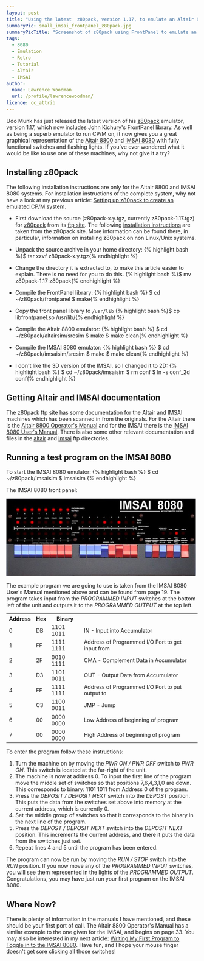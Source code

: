 ```yaml
---
layout: post
title: "Using the latest  z80pack, version 1.17, to emulate an Altair 8800 or IMSAI 8080 using the new graphical FrontPanel"
summaryPic: small_imsai_frontpanel_z80pack.jpg
summaryPicTitle: "Screenshot of z80pack using FrontPanel to emulate an IMSAI 8080"
tags:
  - 8080
  - Emulation
  - Retro
  - Tutorial
  - Altair
  - IMSAI
author:
  name: Lawrence Woodman
  url: /profile/lawrencewoodman/
licence: cc_attrib
---
```


Udo Munk has just released the latest version of his [z80pack](http://www.unix4fun.org/z80pack/) emulator, version 1.17, which now includes John Kichury's FrontPanel library.  As well as being a superb emulator to run CP/M on, it now gives you a great graphical representation of the [Altair 8800](http://en.wikipedia.org/wiki/Altair_8800 "Altair 8800 Wikipedia Article") and [IMSAI 8080](http://en.wikipedia.org/wiki/IMSAI_8080 "IMSAI 8080 Wikipedia Article") with fully functional switches and flashing lights.  If you've ever wondered what it would be like to use one of these machines, why not give it a try?

## Installing z80pack
The following installation instructions are only for the Altair 8800 and IMSAI 8080 systems.  For installation instructions of the complete system, why not have a look at my previous article: [Setting up z80pack to create an emulated CP/M system](/2008/10/17/setting-up-z80pack-to-create-an-emulated-cpm-system).

* First download the source (z80pack-x.y.tgz, currently z80pack-1.17.tgz) for [z80pack](http://www.unix4fun.org/z80pack/ "z80pack main site") from its [ftp site](ftp://ftp.unix4fun.org/z80pack).  The following [installation instructions](http://www.unix4fun.org/z80pack/#dri_quick "Installation instructions for z80pack") are taken from the z80pack site.  More information can be found there, in particular, information on installing z80pack on non Linux/Unix systems.

* Unpack the source archive in your home directory:
  {% highlight bash %}$ tar xzvf z80pack-x.y.tgz{% endhighlight %}
* Change the directory it is extracted to, to make this article easier to explain.  There is no need for you to do this.
  {% highlight bash %}$ mv z80pack-1.17 z80pack{% endhighlight %}
* Compile the FrontPanel library:
  {% highlight bash %}
    $ cd ~/z80pack/frontpanel
    $ make{% endhighlight %}
* Copy the front panel library to `/usr/lib`
  {% highlight bash %}$ cp libfrontpanel.so /usr/lib/{% endhighlight %}
* Compile the Altair 8800 emulator:
  {% highlight bash %}
    $ cd ~/z80pack/altairsim/srcsim
    $ make
    $ make clean{% endhighlight %}
* Compile the IMSAI 8080 emulator:
  {% highlight bash %}
    $ cd ~/z80pack/imsaisim/srcsim
    $ make
    $ make clean{% endhighlight %}
* I don't like the 3D version of the IMSAI, so I changed it to 2D:
  {% highlight bash %}
    $ cd ~/z80pack/imsaisim
    $ rm conf
    $ ln -s conf_2d conf{% endhighlight %}

## Getting Altair and IMSAI documentation
The z80pack ftp site has some documentation for the Altair and IMSAI machines which has been scanned in from the originals.  For the Altair there is the [Altair 8800 Operator's Manual](ftp://ftp.unix4fun.org/z80pack/altair/88opman.pdf) and for the IMSAI there is the [IMSAI 8080 User's Manual](ftp://ftp.unix4fun.org/z80pack/imsai/IMSAI-8080_manual.pdf).  There is also some other relevant documentation and files in the [altair](ftp://ftp.unix4fun.org/z80pack/altair) and [imsai](ftp://ftp.unix4fun.org/z80pack/imsai) ftp directories.

## Running a test program on the IMSAI 8080
To start the IMSAI 8080 emulator:
{% highlight bash %}
$ cd ~/z80pack/imsaisim
$ imsaisim
{% endhighlight %}

The IMSAI 8080 front panel:

<img class="leftFlow" width="500" height="203" src="/images/posts/imsai_frontpanel_z80pack.jpg" title="Screenshot of z80pack using FrontPanel to emulate an IMSAI 8080" alt=""/>

The example program we are going to use is taken from the IMSAI 8080 User's Manual mentioned above and can be found from page 19.  The program takes input from the _PROGRAMMED INPUT_ switches at the bottom left of the unit and outputs it to the _PROGRAMMED OUTPUT_ at the top left.

<table style="clear: left;" class="neatTable">
<tr><th>Address</th><th>Hex</th><th>Binary</th><th> </th></tr>
<tr><td>0</td><td>DB</td><td>1101 1011</td><td>IN    - Input into Accumulator</td></tr>
<tr><td>1</td><td>FF</td><td>1111 1111</td><td>Address of Programmed I/O Port to get input from</td></tr>
<tr><td>2</td><td>2F</td><td>0010 1111</td><td>CMA - Complement Data in Accumulator</td></tr>
<tr><td>3</td><td>D3</td><td>1101 0011</td><td>OUT - Output Data from Accumulator</td></tr>
<tr><td>4</td><td>FF</td><td>1111 1111</td><td>Address of Programmed I/O Port to put output to</td></tr>
<tr><td>5</td><td>C3</td><td>1100 0011</td><td>JMP - Jump</td></tr>
<tr><td>6</td><td>00</td><td>0000 0000</td><td>Low Address of beginning of program</td></tr>
<tr><td>7</td><td>00</td><td>0000 0000</td><td>High Address of beginning of program</td></tr>
</table>

To enter the program follow these instructions:

1. Turn the machine on by moving the _PWR ON / PWR OFF_ switch to _PWR ON_.  This switch is located at the far-right of the unit.
2. The machine is now at address 0.  To input the first line of the program move the middle set of switches so that positions 7,6,4,3,1,0 are down.  This corresponds to binary: 1101 1011 from Address 0 of the program.
3. Press the _DEPOSIT / DEPOSIT NEXT_ switch into the _DEPOST_ position.  This puts the data from the switches set above into memory at the current address, which is currently 0.
4. Set the middle group of switches so that it corresponds to the binary in the next line of the program.
5. Press the _DEPOST / DEPOSIT NEXT_ switch into the _DEPOSIT NEXT_ position.  This increments the current address, and there it puts the data from the switches just set.
6. Repeat lines 4 and 5 until the program has been entered.

The program can now be run by moving the _RUN / STOP_ switch into the _RUN_ position.  If you now move any of the _PROGRAMMED INPUT_ switches, you will see them represented in the lights of the _PROGRAMMED OUTPUT_.  Congratulations, you may have just run your first program on the IMSAI 8080.


## Where Now?
There is plenty of information in the manuals I have mentioned, and these should be your first port of call.  The Altair 8800 Operator's Manual has a similar example to the one given for the IMSAI, and begins on page 33.  You may also be interested in my next article: [Writing My First Program to Toggle in to the IMSAI 8080](/2008/11/05/writing-my-first-program-to-toggle-in-to-the-imsai-8080/).  Have fun, and I hope your mouse finger doesn't get sore clicking all those switches!
